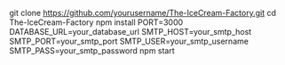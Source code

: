 git clone https://github.com/yourusername/The-IceCream-Factory.git 
cd The-IceCream-Factory
npm install
PORT=3000
DATABASE_URL=your_database_url
SMTP_HOST=your_smtp_host
SMTP_PORT=your_smtp_port
SMTP_USER=your_smtp_username
SMTP_PASS=your_smtp_password
npm start
